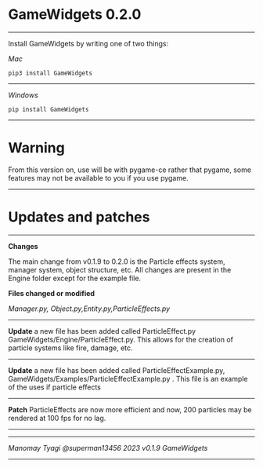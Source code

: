 # GameWidgets 0.2.0
______________

Install GameWidgets by writing one of two things:

*Mac*

```pip3 install GameWidgets```
___

*Windows*

```pip install GameWidgets```
___
# Warning
From this version on, use will be with
pygame-ce rather that pygame, some features
may not be available to you if you use
pygame.
___
# **Updates and patches**
_________________
**Changes**

The main change from v0.1.9 to 0.2.0 is the 
Particle effects system, manager system,
object structure, etc. All changes are present
in the Engine folder except for the example
file.

**Files changed or modified**

*Manager.py, Object.py,Entity.py,ParticleEffects.py*

________________________________
**Update** a new file has been added called 
ParticleEffect.py GameWidgets/Engine/ParticleEffect.py.
This allows for the 
creation of particle systems like fire,
damage, etc.
___
**Update** a new file has been added called
ParticleEffectExample.py,
GameWidgets/Examples/ParticleEffectExample.py
. This file is an example of the uses
if particle effects
___
**Patch** ParticleEffects are now more
efficient and now, 200 particles may be 
rendered at 100 fps for no lag.
___
___

*Manomay Tyagi @superman13456 2023 v0.1.9 GameWidgets*
___
